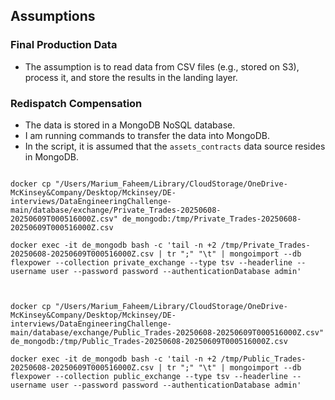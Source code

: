 ## Assumptions

### Final Production Data

- The assumption is to read data from CSV files (e.g., stored on S3), process it, and store the results in the landing layer.

### Redispatch Compensation

- The data is stored in a MongoDB NoSQL database.
- I am running commands to transfer the data into MongoDB.
- In the script, it is assumed that the `assets_contracts` data source resides in MongoDB.

```

docker cp "/Users/Marium_Faheem/Library/CloudStorage/OneDrive-McKinsey&Company/Desktop/Mckinsey/DE-interviews/DataEngineeringChallenge-main/database/exchange/Private_Trades-20250608-20250609T000516000Z.csv" de_mongodb:/tmp/Private_Trades-20250608-20250609T000516000Z.csv

docker exec -it de_mongodb bash -c 'tail -n +2 /tmp/Private_Trades-20250608-20250609T000516000Z.csv | tr ";" "\t" | mongoimport --db flexpower --collection private_exchange --type tsv --headerline --username user --password password --authenticationDatabase admin'
  


docker cp "/Users/Marium_Faheem/Library/CloudStorage/OneDrive-McKinsey&Company/Desktop/Mckinsey/DE-interviews/DataEngineeringChallenge-main/database/exchange/Public_Trades-20250608-20250609T000516000Z.csv" de_mongodb:/tmp/Public_Trades-20250608-20250609T000516000Z.csv
  
docker exec -it de_mongodb bash -c 'tail -n +2 /tmp/Public_Trades-20250608-20250609T000516000Z.csv | tr ";" "\t" | mongoimport --db flexpower --collection public_exchange --type tsv --headerline --username user --password password --authenticationDatabase admin'
  
```